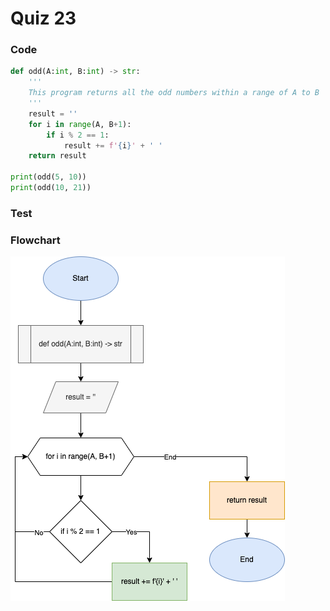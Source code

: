 # Quiz 23

### Code

```.py
def odd(A:int, B:int) -> str:
    '''
    This program returns all the odd numbers within a range of A to B
    '''
    result = ''
    for i in range(A, B+1):
        if i % 2 == 1:
            result += f'{i}' + ' '
    return result

print(odd(5, 10))
print(odd(10, 21))
```

### Test

### Flowchart

![](Q23_flowchart.drawio.png)
